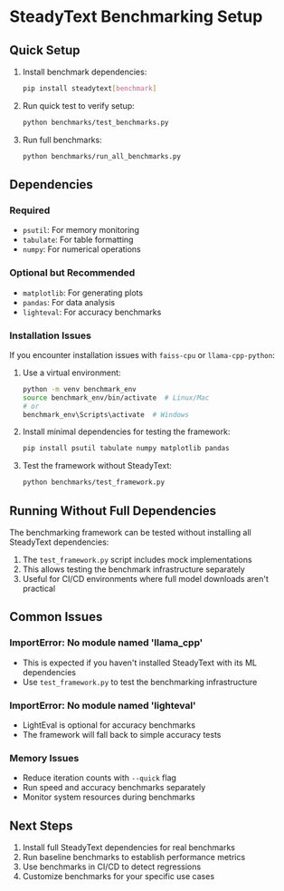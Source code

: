 # SteadyText Benchmarking Setup

## Quick Setup

1. Install benchmark dependencies:
   ```bash
   pip install steadytext[benchmark]
   ```

2. Run quick test to verify setup:
   ```bash
   python benchmarks/test_benchmarks.py
   ```

3. Run full benchmarks:
   ```bash
   python benchmarks/run_all_benchmarks.py
   ```

## Dependencies

### Required
- `psutil`: For memory monitoring
- `tabulate`: For table formatting
- `numpy`: For numerical operations

### Optional but Recommended
- `matplotlib`: For generating plots
- `pandas`: For data analysis
- `lighteval`: For accuracy benchmarks

### Installation Issues

If you encounter installation issues with `faiss-cpu` or `llama-cpp-python`:

1. Use a virtual environment:
   ```bash
   python -m venv benchmark_env
   source benchmark_env/bin/activate  # Linux/Mac
   # or
   benchmark_env\Scripts\activate  # Windows
   ```

2. Install minimal dependencies for testing the framework:
   ```bash
   pip install psutil tabulate numpy matplotlib pandas
   ```

3. Test the framework without SteadyText:
   ```bash
   python benchmarks/test_framework.py
   ```

## Running Without Full Dependencies

The benchmarking framework can be tested without installing all SteadyText dependencies:

1. The `test_framework.py` script includes mock implementations
2. This allows testing the benchmark infrastructure separately
3. Useful for CI/CD environments where full model downloads aren't practical

## Common Issues

### ImportError: No module named 'llama_cpp'
- This is expected if you haven't installed SteadyText with its ML dependencies
- Use `test_framework.py` to test the benchmarking infrastructure

### ImportError: No module named 'lighteval'
- LightEval is optional for accuracy benchmarks
- The framework will fall back to simple accuracy tests

### Memory Issues
- Reduce iteration counts with `--quick` flag
- Run speed and accuracy benchmarks separately
- Monitor system resources during benchmarks

## Next Steps

1. Install full SteadyText dependencies for real benchmarks
2. Run baseline benchmarks to establish performance metrics
3. Use benchmarks in CI/CD to detect regressions
4. Customize benchmarks for your specific use cases